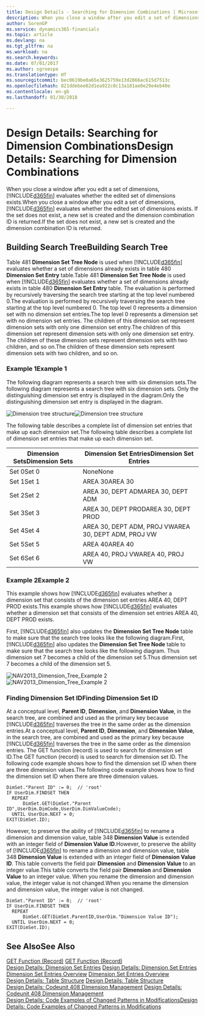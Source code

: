 ```yaml
---
title: Design Details - Searching for Dimension Combinations | Microsoft Docs
description: When you close a window after you edit a set of dimensions, Finance and Operations, Business edition evaluates whether the edited set of dimensions exists. If the set does not exist, a new set is created and the dimension combination ID is returned.
author: SorenGP
ms.service: dynamics365-financials
ms.topic: article
ms.devlang: na
ms.tgt_pltfrm: na
ms.workload: na
ms.search.keywords: 
ms.date: 07/01/2017
ms.author: sgroespe
ms.translationtype: HT
ms.sourcegitcommit: bec0619be0a65e3625759e13d2866ac615d7513c
ms.openlocfilehash: 821ddebee02d1ea922c0c13a181ae0e29e4eb40e
ms.contentlocale: en-gb
ms.lasthandoff: 01/30/2018

---
```

# <a name="design-details-searching-for-dimension-combinations"></a><span data-ttu-id="6cf1f-104">Design Details: Searching for Dimension Combinations</span><span class="sxs-lookup"><span data-stu-id="6cf1f-104">Design Details: Searching for Dimension Combinations</span></span>
<span data-ttu-id="6cf1f-105">When you close a window after you edit a set of dimensions, [!INCLUDE[d365fin](includes/d365fin_md.md)] evaluates whether the edited set of dimensions exists.</span><span class="sxs-lookup"><span data-stu-id="6cf1f-105">When you close a window after you edit a set of dimensions, [!INCLUDE[d365fin](includes/d365fin_md.md)] evaluates whether the edited set of dimensions exists.</span></span> <span data-ttu-id="6cf1f-106">If the set does not exist, a new set is created and the dimension combination ID is returned.</span><span class="sxs-lookup"><span data-stu-id="6cf1f-106">If the set does not exist, a new set is created and the dimension combination ID is returned.</span></span>  

## <a name="building-search-tree"></a><span data-ttu-id="6cf1f-107">Building Search Tree</span><span class="sxs-lookup"><span data-stu-id="6cf1f-107">Building Search Tree</span></span>  
 <span data-ttu-id="6cf1f-108">Table 481 **Dimension Set Tree Node** is used when [!INCLUDE[d365fin](includes/d365fin_md.md)] evaluates whether a set of dimensions already exists in table 480 **Dimension Set Entry** table.</span><span class="sxs-lookup"><span data-stu-id="6cf1f-108">Table 481 **Dimension Set Tree Node** is used when [!INCLUDE[d365fin](includes/d365fin_md.md)] evaluates whether a set of dimensions already exists in table 480 **Dimension Set Entry** table.</span></span> <span data-ttu-id="6cf1f-109">The evaluation is performed by recursively traversing the search tree starting at the top level numbered 0.</span><span class="sxs-lookup"><span data-stu-id="6cf1f-109">The evaluation is performed by recursively traversing the search tree starting at the top level numbered 0.</span></span> <span data-ttu-id="6cf1f-110">The top level 0 represents a dimension set with no dimension set entries.</span><span class="sxs-lookup"><span data-stu-id="6cf1f-110">The top level 0 represents a dimension set with no dimension set entries.</span></span> <span data-ttu-id="6cf1f-111">The children of this dimension set represent dimension sets with only one dimension set entry.</span><span class="sxs-lookup"><span data-stu-id="6cf1f-111">The children of this dimension set represent dimension sets with only one dimension set entry.</span></span> <span data-ttu-id="6cf1f-112">The children of these dimension sets represent dimension sets with two children, and so on.</span><span class="sxs-lookup"><span data-stu-id="6cf1f-112">The children of these dimension sets represent dimension sets with two children, and so on.</span></span>  

### <a name="example-1"></a><span data-ttu-id="6cf1f-113">Example 1</span><span class="sxs-lookup"><span data-stu-id="6cf1f-113">Example 1</span></span>  
 <span data-ttu-id="6cf1f-114">The following diagram represents a search tree with six dimension sets.</span><span class="sxs-lookup"><span data-stu-id="6cf1f-114">The following diagram represents a search tree with six dimension sets.</span></span> <span data-ttu-id="6cf1f-115">Only the distinguishing dimension set entry is displayed in the diagram.</span><span class="sxs-lookup"><span data-stu-id="6cf1f-115">Only the distinguishing dimension set entry is displayed in the diagram.</span></span>  

 <span data-ttu-id="6cf1f-116">![Dimension tree structure](media/nav2013_dimension_tree.png "NAV2013_Dimension_Tree")</span><span class="sxs-lookup"><span data-stu-id="6cf1f-116">![Dimension tree structure](media/nav2013_dimension_tree.png "NAV2013_Dimension_Tree")</span></span>  

 <span data-ttu-id="6cf1f-117">The following table describes a complete list of dimension set entries that make up each dimension set.</span><span class="sxs-lookup"><span data-stu-id="6cf1f-117">The following table describes a complete list of dimension set entries that make up each dimension set.</span></span>  

|<span data-ttu-id="6cf1f-118">Dimension Sets</span><span class="sxs-lookup"><span data-stu-id="6cf1f-118">Dimension Sets</span></span>|<span data-ttu-id="6cf1f-119">Dimension Set Entries</span><span class="sxs-lookup"><span data-stu-id="6cf1f-119">Dimension Set Entries</span></span>|  
|--------------------|---------------------------|  
|<span data-ttu-id="6cf1f-120">Set 0</span><span class="sxs-lookup"><span data-stu-id="6cf1f-120">Set 0</span></span>|<span data-ttu-id="6cf1f-121">None</span><span class="sxs-lookup"><span data-stu-id="6cf1f-121">None</span></span>|  
|<span data-ttu-id="6cf1f-122">Set 1</span><span class="sxs-lookup"><span data-stu-id="6cf1f-122">Set 1</span></span>|<span data-ttu-id="6cf1f-123">AREA 30</span><span class="sxs-lookup"><span data-stu-id="6cf1f-123">AREA 30</span></span>|  
|<span data-ttu-id="6cf1f-124">Set 2</span><span class="sxs-lookup"><span data-stu-id="6cf1f-124">Set 2</span></span>|<span data-ttu-id="6cf1f-125">AREA 30, DEPT ADM</span><span class="sxs-lookup"><span data-stu-id="6cf1f-125">AREA 30, DEPT ADM</span></span>|  
|<span data-ttu-id="6cf1f-126">Set 3</span><span class="sxs-lookup"><span data-stu-id="6cf1f-126">Set 3</span></span>|<span data-ttu-id="6cf1f-127">AREA 30, DEPT PROD</span><span class="sxs-lookup"><span data-stu-id="6cf1f-127">AREA 30, DEPT PROD</span></span>|  
|<span data-ttu-id="6cf1f-128">Set 4</span><span class="sxs-lookup"><span data-stu-id="6cf1f-128">Set 4</span></span>|<span data-ttu-id="6cf1f-129">AREA 30, DEPT ADM, PROJ VW</span><span class="sxs-lookup"><span data-stu-id="6cf1f-129">AREA 30, DEPT ADM, PROJ VW</span></span>|  
|<span data-ttu-id="6cf1f-130">Set 5</span><span class="sxs-lookup"><span data-stu-id="6cf1f-130">Set 5</span></span>|<span data-ttu-id="6cf1f-131">AREA 40</span><span class="sxs-lookup"><span data-stu-id="6cf1f-131">AREA 40</span></span>|  
|<span data-ttu-id="6cf1f-132">Set 6</span><span class="sxs-lookup"><span data-stu-id="6cf1f-132">Set 6</span></span>|<span data-ttu-id="6cf1f-133">AREA 40, PROJ VW</span><span class="sxs-lookup"><span data-stu-id="6cf1f-133">AREA 40, PROJ VW</span></span>|  

### <a name="example-2"></a><span data-ttu-id="6cf1f-134">Example 2</span><span class="sxs-lookup"><span data-stu-id="6cf1f-134">Example 2</span></span>  
 <span data-ttu-id="6cf1f-135">This example shows how [!INCLUDE[d365fin](includes/d365fin_md.md)] evaluates whether a dimension set that consists of the dimension set entries AREA 40, DEPT PROD exists.</span><span class="sxs-lookup"><span data-stu-id="6cf1f-135">This example shows how [!INCLUDE[d365fin](includes/d365fin_md.md)] evaluates whether a dimension set that consists of the dimension set entries AREA 40, DEPT PROD exists.</span></span>  

 <span data-ttu-id="6cf1f-136">First, [!INCLUDE[d365fin](includes/d365fin_md.md)] also updates the **Dimension Set Tree Node** table to make sure that the search tree looks like the following diagram.</span><span class="sxs-lookup"><span data-stu-id="6cf1f-136">First, [!INCLUDE[d365fin](includes/d365fin_md.md)] also updates the **Dimension Set Tree Node** table to make sure that the search tree looks like the following diagram.</span></span> <span data-ttu-id="6cf1f-137">Thus dimension set 7 becomes a child of the dimension set 5.</span><span class="sxs-lookup"><span data-stu-id="6cf1f-137">Thus dimension set 7 becomes a child of the dimension set 5.</span></span>  

 <span data-ttu-id="6cf1f-138">![NAV2013&#95;Dimension&#95;Tree&#95;Example 2](media/nav2013_dimension_tree_example2.png "NAV2013_Dimension_Tree_Example2")</span><span class="sxs-lookup"><span data-stu-id="6cf1f-138">![NAV2013&#95;Dimension&#95;Tree&#95;Example 2](media/nav2013_dimension_tree_example2.png "NAV2013_Dimension_Tree_Example2")</span></span>  

### <a name="finding-dimension-set-id"></a><span data-ttu-id="6cf1f-139">Finding Dimension Set ID</span><span class="sxs-lookup"><span data-stu-id="6cf1f-139">Finding Dimension Set ID</span></span>  
 <span data-ttu-id="6cf1f-140">At a conceptual level, **Parent ID**, **Dimension**, and **Dimension Value**, in the search tree, are combined and used as the primary key because [!INCLUDE[d365fin](includes/d365fin_md.md)] traverses the tree in the same order as the dimension entries.</span><span class="sxs-lookup"><span data-stu-id="6cf1f-140">At a conceptual level, **Parent ID**, **Dimension**, and **Dimension Value**, in the search tree, are combined and used as the primary key because [!INCLUDE[d365fin](includes/d365fin_md.md)] traverses the tree in the same order as the dimension entries.</span></span> <span data-ttu-id="6cf1f-141">The GET function (record) is used to search for dimension set ID.</span><span class="sxs-lookup"><span data-stu-id="6cf1f-141">The GET function (record) is used to search for dimension set ID.</span></span> <span data-ttu-id="6cf1f-142">The following code example shows how to find the dimension set ID when there are three dimension values.</span><span class="sxs-lookup"><span data-stu-id="6cf1f-142">The following code example shows how to find the dimension set ID when there are three dimension values.</span></span>  

```  
DimSet."Parent ID" := 0;  // 'root'  
IF UserDim.FINDSET THEN  
  REPEAT  
      DimSet.GET(DimSet."Parent ID",UserDim.DimCode,UserDim.DimValueCode);  
  UNTIL UserDim.NEXT = 0;  
EXIT(DimSet.ID);  

```  

 <span data-ttu-id="6cf1f-143">However, to preserve the ability of [!INCLUDE[d365fin](includes/d365fin_md.md)] to rename a dimension and dimension value, table 348 **Dimension Value** is extended with an integer field of **Dimension Value ID**.</span><span class="sxs-lookup"><span data-stu-id="6cf1f-143">However, to preserve the ability of [!INCLUDE[d365fin](includes/d365fin_md.md)] to rename a dimension and dimension value, table 348 **Dimension Value** is extended with an integer field of **Dimension Value ID**.</span></span> <span data-ttu-id="6cf1f-144">This table converts the field pair **Dimension** and **Dimension Value** to an integer value.</span><span class="sxs-lookup"><span data-stu-id="6cf1f-144">This table converts the field pair **Dimension** and **Dimension Value** to an integer value.</span></span> <span data-ttu-id="6cf1f-145">When you rename the dimension and dimension value, the integer value is not changed.</span><span class="sxs-lookup"><span data-stu-id="6cf1f-145">When you rename the dimension and dimension value, the integer value is not changed.</span></span>  

```  
DimSet."Parent ID" := 0;  // 'root'  
IF UserDim.FINDSET THEN  
  REPEAT  
      DimSet.GET(DimSet.ParentID,UserDim."Dimension Value ID");  
  UNTIL UserDim.NEXT = 0;  
EXIT(DimSet.ID);  

```  

## <a name="see-also"></a><span data-ttu-id="6cf1f-146">See Also</span><span class="sxs-lookup"><span data-stu-id="6cf1f-146">See Also</span></span>  
 <span data-ttu-id="6cf1f-147">[GET Function (Record)](/dynamics-nav/GET-Function--Record-)  </span><span class="sxs-lookup"><span data-stu-id="6cf1f-147">[GET Function (Record)](/dynamics-nav/GET-Function--Record-)  </span></span>  
 <span data-ttu-id="6cf1f-148">[Design Details: Dimension Set Entries](design-details-dimension-set-entries.md) </span><span class="sxs-lookup"><span data-stu-id="6cf1f-148">[Design Details: Dimension Set Entries](design-details-dimension-set-entries.md) </span></span>  
 <span data-ttu-id="6cf1f-149">[Dimension Set Entries Overview](design-details-dimension-set-entries-overview.md) </span><span class="sxs-lookup"><span data-stu-id="6cf1f-149">[Dimension Set Entries Overview](design-details-dimension-set-entries-overview.md) </span></span>  
 <span data-ttu-id="6cf1f-150">[Design Details: Table Structure](design-details-table-structure.md) </span><span class="sxs-lookup"><span data-stu-id="6cf1f-150">[Design Details: Table Structure](design-details-table-structure.md) </span></span>  
 <span data-ttu-id="6cf1f-151">[Design Details: Codeunit 408 Dimension Management](design-details-codeunit-408-dimension-management.md) </span><span class="sxs-lookup"><span data-stu-id="6cf1f-151">[Design Details: Codeunit 408 Dimension Management](design-details-codeunit-408-dimension-management.md) </span></span>  
 [<span data-ttu-id="6cf1f-152">Design Details: Code Examples of Changed Patterns in Modifications</span><span class="sxs-lookup"><span data-stu-id="6cf1f-152">Design Details: Code Examples of Changed Patterns in Modifications</span></span>](design-details-code-examples-of-changed-patterns-in-modifications.md)

